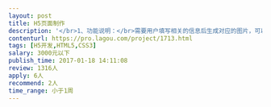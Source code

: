 ```yaml
---                
layout: post       
title: H5页面制作           
description: '</br>1、功能说明：</br>需要用户填写相关的信息后生成对应的图片，可以保存该图片，也可以分享此H5</br>项目已有需求文档以及文案，需要参照案例进行设计&amp;开发</br>2、参考示例：</br>http://dwz.cn/4Zh12G</br>3、实现效果相同，具体内容有变</br>'     
contenturl: https://pro.lagou.com/project/1713.html      
tags: [H5开发,HTML5,CSS3]            
salary: 3000元以下          
publish_time: 2017-01-18 14:11:08         
review: 1316人                   
apply: 6人                   
recommend: 2人                   
time_range: 小于1周              
---                 
```


